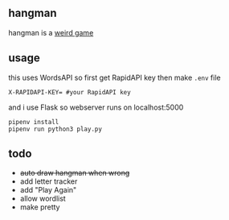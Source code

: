 hangman
---
hangman is a [weird game](https://youtu.be/le5uGqHKll8)

usage
---
this uses WordsAPI so first get RapidAPI key then make `.env` file
```
X-RAPIDAPI-KEY= #your RapidAPI key
```

and i use Flask so webserver runs on localhost:5000
```
pipenv install
pipenv run python3 play.py
```

todo
---
* ~~auto draw hangman when wrong~~
* add letter tracker
* add "Play Again"
* allow wordlist
* make pretty

